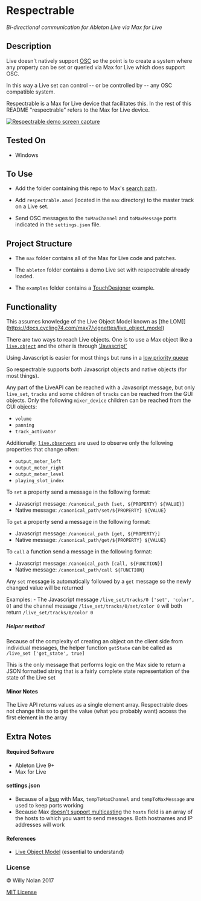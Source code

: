 # Respectrable
*Bi-directional communication for Ableton Live via Max for Live*

## Description
Live doesn't natively support [OSC](http://opensoundcontrol.org/introduction-osc) so the point is to create a system where any property can be set or queried via Max for Live which does support OSC.

In this way a Live set can control -- or be controlled by -- any OSC compatible system.

Respectrable is a Max for Live device that facilitates this. In the rest of this README "respectrable" refers to the Max for Live device.

[![Respectrable demo screen capture](https://i.imgur.com/IFKorea.jpg)](https://www.youtube.com/watch?time_continue=2&v=L1oF4Amrf9k "Respectrable demo screen capture")

## Tested On
- Windows

## To Use
- Add the folder containing this repo to Max's [search path](https://docs.cycling74.com/max7/vignettes/search_path).

- Add `respectrable.amxd` (located in the `max` directory) to the master track on a Live set.

- Send OSC messages to the `toMaxChannel` and `toMaxMessage` ports indicated in the `settings.json` file.

## Project Structure
- The `max` folder contains all of the Max for Live code and patches.

- The `ableton` folder contains a demo Live set with respectrable already loaded.

- The `examples` folder contains a [TouchDesigner](http://derivative.ca/) example.

## Functionality
This assumes knowledge of the Live Object Model known as [the LOM]](https://docs.cycling74.com/max7/vignettes/live_object_model)

There are two ways to reach Live objects.  One is to use a Max object like a [`live.object`](https://docs.cycling74.com/max7/maxobject/live.object) and the other is through ['Javascript'](https://docs.cycling74.com/max7/vignettes/jsliveapi)

Using Javascript is easier for most things but runs in a [low priority queue](https://cycling74.com/forums/javascript-performance-vs-max-objects/)

So respectrable supports both Javascript objects and native objects (for most things).

Any part of the LiveAPI can be reached with a Javascript message, but only `live_set`, `tracks` and some children of `tracks` can be reached from the GUI objects.
Only the following `mixer_device` children can be reached from the GUI objects:
- `volume`
- `panning`
- `track_activator`

Additionally, [`live.observers`](https://docs.cycling74.com/max7/maxobject/live.observer) are used to observe only the following properties that change often:
- `output_meter_left` 
- `output_meter_right` 
- `output_meter_level` 
- `playing_slot_index`

To `set` a property send a message in the following format:
- Javascript message: `/canonical_path [set, ${PROPERTY} ${VALUE}]`
- Native message: `/canonical_path/set/${PROPERTY} ${VALUE}`

To `get` a property send a message in the following format:
- Javascript message: `/canonical_path [get, ${PROPERTY}]`
- Native message: `/canonical_path/get/${PROPERTY} ${VALUE}`

To `call` a function send a message in the following format:
- Javascript message: `/canonical_path [call, ${FUNCTION}]`
- Native message: `/canonical_path/call ${FUNCTION}`

Any `set` message is automatically followed by a `get` message so the newly changed value will be returned

Examples:
	- The Javascript message `/live_set/tracks/0 ['set', 'color', 0]` and the channel message `/live_set/tracks/0/set/color 0` will both return `/live_set/tracks/0/color 0`

##### Helper method
Because of the complexity of creating an object on the client side from individual messages, the helper function `getState` can be called as `/live_set ['get_state', true]`

This is the only message that performs logic on the Max side to return a JSON formatted string that is a fairly complete state representation of the state of the Live set

#### Minor Notes
The Live API returns values as a single element array. Respectrable does not change this so to get the value (what you probably want) access the first element in the array

## Extra Notes
#### Required Software
- Ableton Live 9+
- Max for Live

#### settings.json
- Because of a [bug](https://cycling74.com/forums/udpreceive-not-really-working-binding-for-osc/) with Max, `tempToMaxChannel` and `tempToMaxMessage` are used to keep ports working
- Because Max [doesn't support multicasting](https://cycling74.com/forums/udp-multicast-messages-without-java) the `hosts` field is an array of the hosts to which you want to send messages.  Both hostnames and IP addresses will work

#### References
- [Live Object Model](https://docs.cycling74.com/max7/vignettes/live_object_model) (essential to understand)

### License

:copyright: Willy Nolan 2017

[MIT License](https://en.wikipedia.org/wiki/MIT_License)
